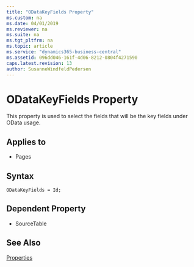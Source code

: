 ```yaml
---
title: "ODataKeyFields Property"
ms.custom: na
ms.date: 04/01/2019
ms.reviewer: na
ms.suite: na
ms.tgt_pltfrm: na
ms.topic: article
ms.service: "dynamics365-business-central"
ms.assetid: 096dd046-161f-4d06-8212-0804f4271590
caps.latest.revision: 13
author: SusanneWindfeldPedersen
---
```


 

# ODataKeyFields Property
This property is used to select the fields that will be the key fields under OData usage.

## Applies to  
  
-   Pages

## Syntax
```
ODataKeyFields = Id;
```
  
## Dependent Property

- SourceTable

## See Also  
 [Properties](devenv-properties.md)